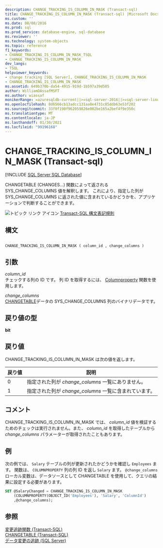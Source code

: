```yaml
---
description: CHANGE_TRACKING_IS_COLUMN_IN_MASK (Transact-sql)
title: CHANGE_TRACKING_IS_COLUMN_IN_MASK (Transact-sql) |Microsoft Docs
ms.custom: ''
ms.date: 08/08/2016
ms.prod: sql
ms.prod_service: database-engine, sql-database
ms.reviewer: ''
ms.technology: system-objects
ms.topic: reference
f1_keywords:
- CHANGE_TRACKING_IS_COLUMN_IN_MASK_TSQL
- CHANGE_TRACKING_IS_COLUMN_IN_MASK
dev_langs:
- TSQL
helpviewer_keywords:
- change tracking [SQL Server], CHANGE_TRACKING_IS_COLUMN_IN_MASK
- CHANGE_TRACKING_IS_COLUMN_IN_MASK
ms.assetid: 649b370b-da54-4915-919d-1b597a39d505
author: WilliamDAssafMSFT
ms.author: wiassaf
monikerRange: =azuresqldb-current||>=sql-server-2016||>=sql-server-linux-2017||=azuresqldb-mi-current
ms.openlocfilehash: 8d6566cb13adcc131aa8e4731c85ddb63e53f202
ms.sourcegitcommit: 33f0f190f962059826e002be165a2bef4f9e350c
ms.translationtype: MT
ms.contentlocale: ja-JP
ms.lasthandoff: 01/30/2021
ms.locfileid: "99196168"
---
```

# <a name="change_tracking_is_column_in_mask-transact-sql"></a>CHANGE_TRACKING_IS_COLUMN_IN_MASK (Transact-sql)
[!INCLUDE [SQL Server SQL Database](../../includes/applies-to-version/sql-asdb.md)]

  CHANGETABLE (CHANGES...) 関数によって返される SYS_CHANGE_COLUMNS 値を解釈します。 これにより、指定した列が SYS_CHANGE_COLUMNS に返された値に含まれているかどうかを、アプリケーションで判断することができます。  
  
 ![トピック リンク アイコン](../../database-engine/configure-windows/media/topic-link.gif "トピック リンク アイコン") [Transact-SQL 構文表記規則](../../t-sql/language-elements/transact-sql-syntax-conventions-transact-sql.md)  
  
## <a name="syntax"></a>構文  
  
```  
  
CHANGE_TRACKING_IS_COLUMN_IN_MASK ( column_id , change_columns )  
```  
  
## <a name="arguments"></a>引数  
 *column_id*  
 チェックする列の ID です。 列 ID を取得するには、 [Columnproperty](../../t-sql/functions/columnproperty-transact-sql.md) 関数を使用します。  
  
 *change_columns*  
 [CHANGETABLE](../../relational-databases/system-functions/changetable-transact-sql.md)データの SYS_CHANGE_COLUMNS 列のバイナリデータです。  
  
## <a name="return-type"></a>戻り値の型  
 **bit**  
  
## <a name="return-values"></a>戻り値  
 CHANGE_TRACKING_IS_COLUMN_IN_MASK は次の値を返します。  
  
|戻り値|説明|  
|------------------|-----------------|  
|0|指定された列が *change_columns* 一覧にありません。|  
|1|指定された列が *change_columns* 一覧に含まれています。|  
  
## <a name="remarks"></a>コメント  
 CHANGE_TRACKING_IS_COLUMN_IN_MASK では、 *column_id* 値を検証するためのチェックは実行されません。また、 *column_id* を取得したテーブルから *change_columns* パラメーターが取得されたこともあります。  
  
## <a name="examples"></a>例  
 次の例では、 `Salary` テーブルの列が更新されたかどうかを確認し `Employees` ます。 関数は、 `COLUMNPROPERTY` 列の列 ID を返し `Salary` ます。 `@change_columns`ローカル変数は、データソースとして CHANGETABLE を使用して、クエリの結果に設定する必要があります。  
  
```sql  
SET @SalaryChanged = CHANGE_TRACKING_IS_COLUMN_IN_MASK  
    (COLUMNPROPERTY(OBJECT_ID('Employees'), 'Salary', 'ColumnId')  
    ,@change_columns);  
```  
  
## <a name="see-also"></a>参照  
 [変更追跡関数 &#40;Transact-SQL&#41;](../../relational-databases/system-functions/change-tracking-functions-transact-sql.md)   
 [CHANGETABLE &#40;Transact-SQL&#41;](../../relational-databases/system-functions/changetable-transact-sql.md)   
 [データ変更の追跡 &#40;SQL Server&#41;](../../relational-databases/track-changes/track-data-changes-sql-server.md)  
  
  
